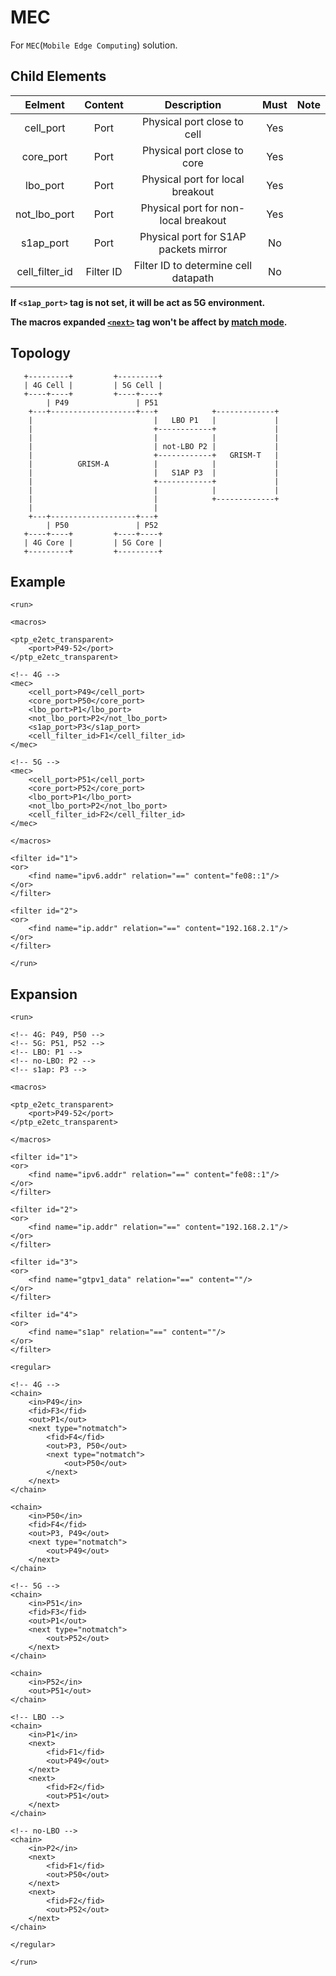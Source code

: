 MEC
==========

For `MEC`(`Mobile Edge Computing`) solution.

<h2>Child Elements</h2>

|      Eelment     |  Content  |              Description              | Must | Note |
|:----------------:|:---------:|:-------------------------------------:|:----:|:----:|
|     cell_port    |    Port   |      Physical port close to cell      |  Yes |      |
|     core_port    |    Port   |      Physical port close to core      |  Yes |      |
|     lbo_port     |    Port   |    Physical port for local breakout   |  Yes |      |
|  not\_lbo\_port  |    Port   |  Physical port for non-local breakout |  Yes |      |
|     s1ap_port    |    Port   | Physical port for S1AP packets mirror |  No  |      |
| cell\_filter\_id | Filter ID |  Filter ID to determine cell datapath |  No  |      |

**If `<s1ap_port>` tag is not set, it will be act as 5G environment.**

**The macros expanded [`<next>`](Element/run/regular/chain.md#next_limits) tag won't be affect by [match mode](Element/run/filter/find.md#match_mode).**

<h2>Topology</h2>

```
   +---------+         +---------+
   | 4G Cell |         | 5G Cell |
   +----+----+         +----+----+
        | P49               | P51
    +---+-------------------+---+            +-------------+
    |                           |   LBO P1   |             |
    |                           +------------+             |
    |                           |            |             |
    |                           | not-LBO P2 |             |
    |                           +------------+   GRISM-T   |
    |          GRISM-A          |            |             |
    |                           |   S1AP P3  |             |
    |                           +------------+             |
    |                           |            |             |
    |                           |            +-------------+
    |                           |
    +---+-------------------+---+
        | P50               | P52
   +----+----+         +----+----+
   | 4G Core |         | 5G Core |
   +---------+         +---------+
```

<h2>Example</h2>

```
<run>

<macros>

<ptp_e2etc_transparent>
    <port>P49-52</port>
</ptp_e2etc_transparent>

<!-- 4G -->
<mec>
    <cell_port>P49</cell_port>
    <core_port>P50</core_port>
    <lbo_port>P1</lbo_port>
    <not_lbo_port>P2</not_lbo_port>
    <s1ap_port>P3</s1ap_port>
    <cell_filter_id>F1</cell_filter_id>
</mec>

<!-- 5G -->
<mec>
    <cell_port>P51</cell_port>
    <core_port>P52</core_port>
    <lbo_port>P1</lbo_port>
    <not_lbo_port>P2</not_lbo_port>
    <cell_filter_id>F2</cell_filter_id>
</mec>

</macros>

<filter id="1">
<or>
    <find name="ipv6.addr" relation="==" content="fe08::1"/>
</or>
</filter>

<filter id="2">
<or>
    <find name="ip.addr" relation="==" content="192.168.2.1"/>
</or>
</filter>

</run>
```

<h2>Expansion</h2>

```
<run>

<!-- 4G: P49, P50 -->
<!-- 5G: P51, P52 -->
<!-- LBO: P1 -->
<!-- no-LBO: P2 -->
<!-- s1ap: P3 -->

<macros>

<ptp_e2etc_transparent>
    <port>P49-52</port>
</ptp_e2etc_transparent>

</macros>

<filter id="1">
<or>
    <find name="ipv6.addr" relation="==" content="fe08::1"/>
</or>
</filter>

<filter id="2">
<or>
    <find name="ip.addr" relation="==" content="192.168.2.1"/>
</or>
</filter>

<filter id="3">
<or>
    <find name="gtpv1_data" relation="==" content=""/>
</or>
</filter>

<filter id="4">
<or>
    <find name="s1ap" relation="==" content=""/>
</or>
</filter>

<regular>

<!-- 4G -->
<chain>
    <in>P49</in>
    <fid>F3</fid>
    <out>P1</out>
    <next type="notmatch">
        <fid>F4</fid>
        <out>P3, P50</out>
        <next type="notmatch">
            <out>P50</out>
        </next>
    </next>
</chain>

<chain>
    <in>P50</in>
    <fid>F4</fid>
    <out>P3, P49</out>
    <next type="notmatch">
        <out>P49</out>
    </next>
</chain>

<!-- 5G -->
<chain>
    <in>P51</in>
    <fid>F3</fid>
    <out>P1</out>
    <next type="notmatch">
        <out>P52</out>
    </next>
</chain>

<chain>
    <in>P52</in>
    <out>P51</out>
</chain>

<!-- LBO -->
<chain>
    <in>P1</in>
    <next>
        <fid>F1</fid>
        <out>P49</out>
    </next>
    <next>
        <fid>F2</fid>
        <out>P51</out>
    </next>
</chain>

<!-- no-LBO -->
<chain>
    <in>P2</in>
    <next>
        <fid>F1</fid>
        <out>P50</out>
    </next>
    <next>
        <fid>F2</fid>
        <out>P52</out>
    </next>
</chain>

</regular>

</run>
```
